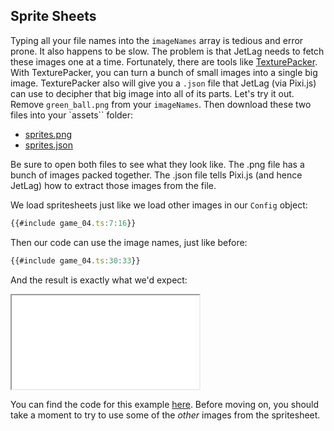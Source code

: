 ## Sprite Sheets

Typing all your file names into the `imageNames` array is tedious and error
prone.  It also happens to be slow.  The problem is that JetLag needs to fetch
these images one at a time.  Fortunately, there are tools like
[TexturePacker](https://www.codeandweb.com/texturepacker).  With TexturePacker,
you can turn a bunch of small images into a single big image.  TexturePacker
also will give you a `.json` file that JetLag (via Pixi.js) can use to decipher
that big image into all of its parts.  Let's try it out.  Remove
`green_ball.png` from your `imageNames`.  Then download these two files into
your `assets`` folder:

- [sprites.png](graphic_assets/sprites.png)
- [sprites.json](graphic_assets/sprites.json)

Be sure to open both files to see what they look like.  The .png file has a
bunch of images packed together.  The .json file tells Pixi.js (and hence
JetLag) how to extract those images from the file.

We load spritesheets just like we load other images in our `Config` object:

```typescript
{{#include game_04.ts:7:16}}
```

Then our code can use the image names, just like before:

```typescript
{{#include game_04.ts:30:33}}
```

And the result is exactly what we'd expect:

<iframe src="./game_04.iframe.html"></iframe>

You can find the code for this example [here](game_04.ts).  Before moving on,
you should take a moment to try to use some of the *other* images from the
spritesheet.
